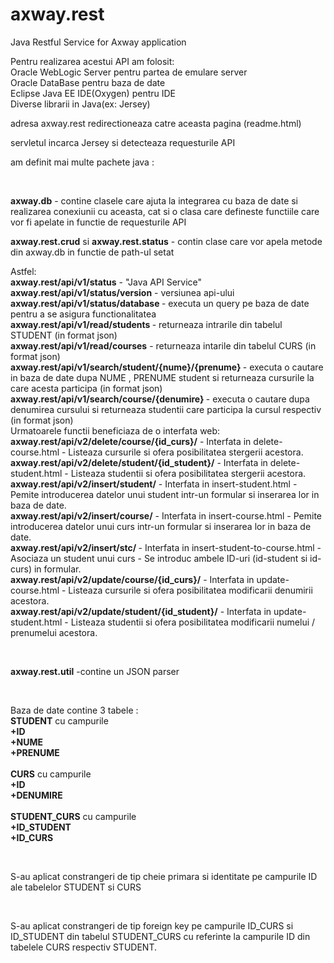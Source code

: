 # axway.rest
Java Restful Service for Axway application



 <p> Pentru realizarea acestui API am folosit:<br> Oracle WebLogic Server pentru partea de emulare server<br>
 Oracle DataBase pentru baza de date <br>
 Eclipse Java EE IDE(Oxygen) pentru IDE<br> 
 Diverse librarii in Java(ex: Jersey)</p>
<p>adresa axway.rest redirectioneaza catre aceasta pagina (readme.html)</p>
<p>servletul incarca Jersey si detecteaza requesturile API</p>
<p>am definit mai multe pachete java :</p><br> 
<p><strong>axway.db</strong> - contine clasele care ajuta la integrarea cu baza de date si realizarea conexiunii cu aceasta, cat si o clasa care defineste functiile care vor fi apelate in functie de requesturile API</p>
<p><strong>axway.rest.crud</strong> si <strong>axway.rest.status</strong> - contin clase care vor apela metode din axway.db in functie de path-ul setat</p>
<p>Astfel:<br> <strong>axway.rest/api/v1/status</strong> - "Java API Service"<br>
<strong>axway.rest/api/v1/status/version</strong> - versiunea api-ului <br>
<strong>axway.rest/api/v1/status/database </strong>- executa un query pe baza de date pentru a se asigura functionalitatea <br>
<strong>axway.rest/api/v1/read/students </strong>- returneaza intrarile din tabelul STUDENT (in format json)<br>
<strong>axway.rest/api/v1/read/courses</strong> - returneaza intarile din tabelul CURS (in format json)<br>
<strong>axway.rest/api/v1/search/student/{nume}/{prenume} </strong>- executa o cautare in baza de date dupa NUME , PRENUME student si returneaza cursurile la care acesta participa (in format json)<br>
<strong>axway.rest/api/v1/search/course/{denumire} </strong>- executa o cautare dupa denumirea cursului si returneaza studentii care participa la cursul respectiv (in format json)<br> 
Urmatoarele functii beneficiaza de o interfata web:<br>
<strong>axway.rest/api/v2/delete/course/{id_curs}/</strong> - Interfata in delete-course.html - Listeaza cursurile si ofera posibilitatea stergerii acestora.<br>
<strong>axway.rest/api/v2/delete/student/{id_student}/</strong> - Interfata in delete-student.html - Listeaza studentii si ofera posibilitatea stergerii acestora.<br>
<strong>axway.rest/api/v2/insert/student/</strong> - Interfata in insert-student.html - Pemite introducerea datelor unui student intr-un formular si inserarea lor in baza de date.<br>
<strong>axway.rest/api/v2/insert/course/</strong> - Interfata in insert-course.html - Pemite introducerea datelor unui curs intr-un formular si inserarea lor in baza de date.<br>
<strong>axway.rest/api/v2/insert/stc/ </strong>- Interfata in insert-student-to-course.html - Asociaza un student unui curs - Se introduc ambele ID-uri (id-student si id-curs) in formular.<br>
<strong>axway.rest/api/v2/update/course/{id_curs}/</strong> - Interfata in update-course.html - Listeaza cursurile si ofera posibilitatea modificarii denumirii acestora. <br>
<strong>axway.rest/api/v2/update/student/{id_student}/</strong> - Interfata in update-student.html - Listeaza studentii si ofera posibilitatea modificarii numelui / prenumelui  acestora. <br>

</p>
<br><p><strong>axway.rest.util</strong> -contine un JSON parser </p>
<br>
<p> Baza de date contine 3 tabele : <br>
<strong>STUDENT</strong> cu campurile<br><strong> +ID</strong><br><strong>+NUME</strong><br><strong>+PRENUME</strong><br><br><strong>CURS</strong> cu campurile <br><strong>+ID</strong><br><strong>+DENUMIRE</strong><br><br><strong>STUDENT_CURS</strong> cu campurile<br><strong>+ID_STUDENT</strong><br><strong>+ID_CURS</strong><br></p>
<br>
<p> S-au aplicat constrangeri de tip cheie primara si identitate pe campurile ID ale tabelelor STUDENT si CURS </p><br>
<p>S-au aplicat constrangeri de tip foreign key pe campurile ID_CURS si ID_STUDENT din tabelul STUDENT_CURS cu referinte la campurile ID din tabelele CURS respectiv STUDENT.</p><br>

